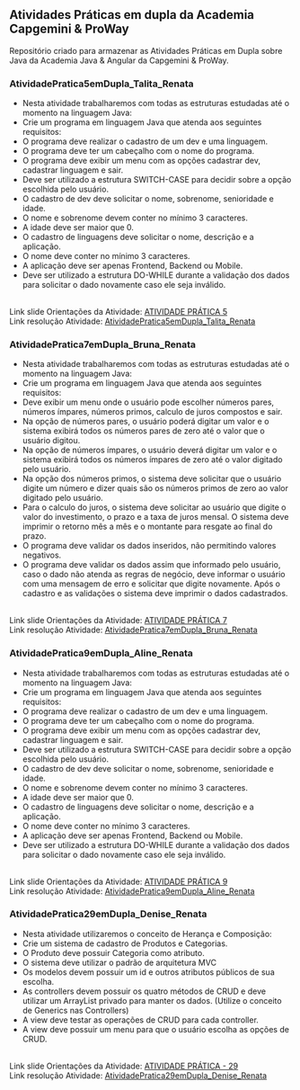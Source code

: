 # <h2>Atividades Práticas em dupla da Academia Capgemini & ProWay</h2>
Repositório criado para armazenar as Atividades Práticas em Dupla sobre Java da Academia Java &amp; Angular da Capgemini &amp; ProWay.

<h3>AtividadePratica5emDupla_Talita_Renata</h3>
<ul>
  <li>  Nesta atividade trabalharemos com todas as estruturas estudadas até o momento na linguagem Java:</li>
  <li>  Crie um programa em linguagem Java que atenda aos seguintes requisitos:</li>
  <li>  O programa deve realizar o cadastro de um dev e uma linguagem.</li>
  <li>  O programa deve ter um cabeçalho com o nome do programa.</li>
  <li>  O programa deve exibir um menu com as opções cadastrar dev, cadastrar linguagem e sair.</li>
  <li>  Deve ser utilizado a estrutura SWITCH-CASE para decidir sobre a opção escolhida pelo usuário.</li>
  <li>  O cadastro de dev deve solicitar o nome, sobrenome, senioridade e idade.</li>
  <li>  O nome e sobrenome devem conter no mínimo 3 caracteres.</li>
  <li>  A idade deve ser maior que 0.</li>
  <li>  O cadastro de linguagens deve solicitar o nome, descrição e a aplicação.</li>
  <li>  O nome deve conter no mínimo 3 caracteres.</li>
  <li>  A aplicação deve ser apenas Frontend, Backend ou Mobile.</li>
  <li>  Deve ser utilizado a estrutura DO-WHILE durante a validação dos dados para solicitar o dado novamente caso ele seja inválido.</li>
</ul>
<br />
Link slide Orientações da Atividade: <a href="https://docs.google.com/presentation/d/1lF5LRMInPeqRKtfS_2mKUC8RpE3icakqU0ROuclWnUU/edit#slide=id.gecd232fb99_0_0">ATIVIDADE PRÁTICA 5<a/>
<br />   
Link resolução Atividade: <a href="https://github.com/ReAraujo/AtividadesPraticas_Java_EmDupla_AcademiaCapgeminiProWay/tree/main/AtividadePratica5emDupla_Talita_Renata/src">AtividadePratica5emDupla_Talita_Renata<a/>
<br />

<h3>AtividadePratica7emDupla_Bruna_Renata</h3>
<ul>
  <li>  Nesta atividade trabalharemos com todas as estruturas estudadas até o momento na linguagem Java:</li>
  <li>  Crie um programa em linguagem Java que atenda aos seguintes requisitos:</li>
  <li>  Deve exibir um menu onde o usuário pode escolher números pares, números ímpares, números primos, calculo de juros compostos e sair.</li>
  <li>  Na opção de números pares, o usuário poderá digitar um valor e o sistema exibirá todos os números pares de zero até o valor que o usuário digitou.</li>
  <li>  Na opção de números ímpares, o usuário deverá digitar um valor e o sistema exibirá todos os números ímpares de zero até o valor digitado pelo usuário.</li>
  <li>  Na opção dos números primos, o sistema deve solicitar que o usuário digite um número e dizer quais são os números primos de zero ao valor digitado pelo usuário.</li>
  <li>  Para o calculo do juros, o sistema deve solicitar ao usuário que digite o valor do investimento, o prazo e a taxa de juros mensal. O sistema deve imprimir o retorno mês a mês e o montante para resgate ao final do prazo.</li>
  <li>  O programa deve validar os dados inseridos, não permitindo valores negativos.</li>
  <li>  O programa deve validar os dados assim que informado pelo usuário, caso o dado não atenda as regras de negócio, deve informar o usuário com uma mensagem de erro e solicitar que digite novamente. Após o cadastro e as validações o sistema deve imprimir o dados cadastrados.</li>
</ul>
<br />
Link slide Orientações da Atividade: <a href="https://docs.google.com/presentation/d/1Emva_v5TC60Xwwjv16QQhcJHbrVzulZvTn-to1xFNA8/edit#slide=id.gecd232fb99_0_0">ATIVIDADE PRÁTICA 7<a/>
<br />   
Link resolução Atividade: <a href="https://github.com/ReAraujo/AtividadesPraticas_Java_EmDupla_AcademiaCapgeminiProWay/tree/main/AtividadePratica7emDupla_Bruna_Renata/src">AtividadePratica7emDupla_Bruna_Renata<a/>
<br />
  
<h3>AtividadePratica9emDupla_Aline_Renata</h3>
<ul>
  <li>  Nesta atividade trabalharemos com todas as estruturas estudadas até o momento na linguagem Java:</li>
  <li>  Crie um programa em linguagem Java que atenda aos seguintes requisitos:</li>
  <li>  O programa deve realizar o cadastro de um dev e uma linguagem.</li>
  <li>  O programa deve ter um cabeçalho com o nome do programa.</li>
  <li>  O programa deve exibir um menu com as opções cadastrar dev, cadastrar linguagem e sair.</li>
  <li>  Deve ser utilizado a estrutura SWITCH-CASE para decidir sobre a opção escolhida pelo usuário.</li>
  <li>  O cadastro de dev deve solicitar o nome, sobrenome, senioridade e idade.</li>
  <li>  O nome e sobrenome devem conter no mínimo 3 caracteres.</li>
  <li>  A idade deve ser maior que 0.</li>
  <li>  O cadastro de linguagens deve solicitar o nome, descrição e a aplicação.</li>
  <li>  O nome deve conter no mínimo 3 caracteres.</li>
  <li>  A aplicação deve ser apenas Frontend, Backend ou Mobile.</li>
  <li>  Deve ser utilizado a estrutura DO-WHILE durante a validação dos dados para solicitar o dado novamente caso ele seja inválido.</li>
</ul>
<br />
Link slide Orientações da Atividade: <a href="https://docs.google.com/presentation/d/1Lp9yhWGNsG76BCf5gfn0vGE5fPyrzXk0G8yUVqO9fcE/edit#slide=id.gecd232fb99_0_0">ATIVIDADE PRÁTICA 9<a/>
<br />   
Link resolução Atividade: <a href="https://github.com/ReAraujo/AtividadesPraticas_Java_EmDupla_AcademiaCapgeminiProWay/tree/main/AtividadePratica9emDupla_Aline_Renata/src/versao1">AtividadePratica9emDupla_Aline_Renata<a/>
<br />
  
<h3>AtividadePratica29emDupla_Denise_Renata</h3>
<ul>
  <li>  Nesta atividade utilizaremos o conceito de Herança e Composição:</li>
  <li>  Crie um sistema de cadastro de Produtos e Categorias.</li>
  <li>  O Produto deve possuir Categoria como atributo.</li>
  <li>  O sistema deve utilizar o padrão de arquitetura MVC</li>
  <li>  Os modelos devem possuir um id e outros atributos públicos de sua escolha.</li>
  <li>  As controllers devem possuir os quatro métodos de CRUD e deve utilizar um ArrayList privado para manter os dados. (Utilize o conceito de Generics nas Controllers)</li>
  <li>  A view deve testar as operações de CRUD para cada controller. </li>
  <li>  A view deve possuir um menu para que o usuário escolha as opções de CRUD.  </li>
</ul>
<br />
Link slide Orientações da Atividade: <a href="https://docs.google.com/presentation/d/1nzur4WYA6Y9iAko_elrhDifrL6MJeHrkfpfUUoY0DZk/edit#slide=id.gecd232fb99_0_0">ATIVIDADE PRÁTICA - 29<a/>
<br />   
Link resolução Atividade: <a href="https://github.com/ReAraujo/AtividadesPraticas_Java_EmDupla_AcademiaCapgeminiProWay/tree/main/AtividadePratica29emDupla_Denise_Renata">AtividadePratica29emDupla_Denise_Renata<a/>
<br />  
